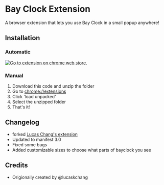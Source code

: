 # Bay Clock Extension

A browser extension that lets you use Bay Clock in a small popup anywhere!

## Installation

### Automatic

[![Go to extension on chrome web store.](https://storage.googleapis.com/web-dev-uploads/image/WlD8wC6g8khYWPJUsQceQkhXSlv1/HRs9MPufa1J1h5glNhut.png)](https://chromewebstore.google.com/detail/bay-clock/enlcjchkdmmnjlmeagbdeajenmneleid)

### Manual

1. Download this code and unzip the folder
2. Go to [chrome://extensions](chrome://extensions)
3. Click 'load unpacked'
4. Select the unzipped folder
5. That's it!

## Changelog

- forked [Lucas Chang's extension](https://github.com/lucaskchang/bay-clock-extension)
- Updated to manifest 3.0
- Fixed some bugs
- Added customizable sizes to choose what parts of bayclock you see

## Credits

- Origionally created by @lucaskchang
